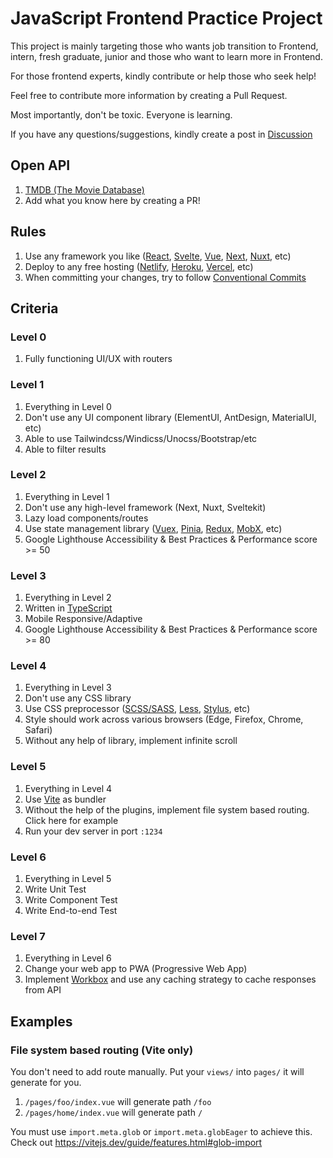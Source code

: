 
# JavaScript Frontend Practice Project
This project is mainly targeting those who wants job transition to Frontend, intern, fresh graduate, junior and those who want to learn more in Frontend.

For those frontend experts, kindly contribute or help those who seek help!

Feel free to contribute more information by creating a Pull Request.

Most importantly, don't be toxic. Everyone is learning.

If you have any questions/suggestions, kindly create a post in [Discussion](https://github.com/OysterD3/frontend-practice/discussions)

## Open API
 1. [TMDB (The Movie Database)](https://developers.themoviedb.org/3)
 2. Add what you know here by creating a PR!

## Rules
1. Use any framework you like ([React](https://reactjs.org/), [Svelte](https://svelte.dev/), [Vue](https://vuejs.org/), [Next](https://nextjs.org/), [Nuxt](https://nuxtjs.org/), etc)
2. Deploy to any free hosting ([Netlify](https://www.netlify.com/), [Heroku](https://www.heroku.com/), [Vercel](https://vercel.com/), etc)
3. When committing your changes, try to follow [Conventional Commits](https://www.conventionalcommits.org/en/v1.0.0/)
  
## Criteria
### Level 0
1. Fully functioning UI/UX with routers

### Level 1
1. Everything in Level 0
2. Don't use any UI component library (ElementUI, AntDesign, MaterialUI, etc)
3. Able to use Tailwindcss/Windicss/Unocss/Bootstrap/etc
4. Able to filter results

### Level 2
1. Everything in Level 1
2. Don't use any high-level framework (Next, Nuxt, Sveltekit)
3. Lazy load components/routes
4. Use state management library ([Vuex](https://vuex.vuejs.org/), [Pinia](https://pinia.vuejs.org/), [Redux](https://redux.js.org/), [MobX](https://mobx.js.org/README.html), etc)
5. Google Lighthouse Accessibility & Best Practices & Performance score >= 50
 
### Level 3
 1. Everything in Level 2
 2. Written in [TypeScript](https://www.typescriptlang.org/)
 3. Mobile Responsive/Adaptive
 4. Google Lighthouse Accessibility & Best Practices & Performance score >= 80

### Level 4
1. Everything in Level 3
2. Don't use any CSS library
3. Use CSS preprocessor ([SCSS/SASS](https://sass-lang.com/), [Less](https://lesscss.org/), [Stylus](https://stylus-lang.com/), etc)
4. Style should work across various browsers (Edge, Firefox, Chrome, Safari)
5. Without any help of library, implement infinite scroll

### Level 5
1. Everything in Level 4
2. Use [Vite](https://vitejs.dev/) as bundler
3. Without the help of the plugins, implement file system based routing. Click here for example
4. Run your dev server in port `:1234`

### Level 6
1. Everything in Level 5
2. Write Unit Test
3. Write Component Test
4. Write End-to-end Test

### Level 7
1. Everything in Level 6
2. Change your web app to PWA (Progressive Web App)
3. Implement [Workbox](https://developers.google.com/web/tools/workbox) and use any caching strategy to cache responses from API


## Examples
### File system based routing (Vite only)
You don't need to add route manually. Put your `views/` into `pages/` it will generate for you.  
   1. `/pages/foo/index.vue` will generate path `/foo`  
  2. `/pages/home/index.vue` will generate path `/` 

You must use `import.meta.glob` or `import.meta.globEager` to achieve this. Check out https://vitejs.dev/guide/features.html#glob-import
